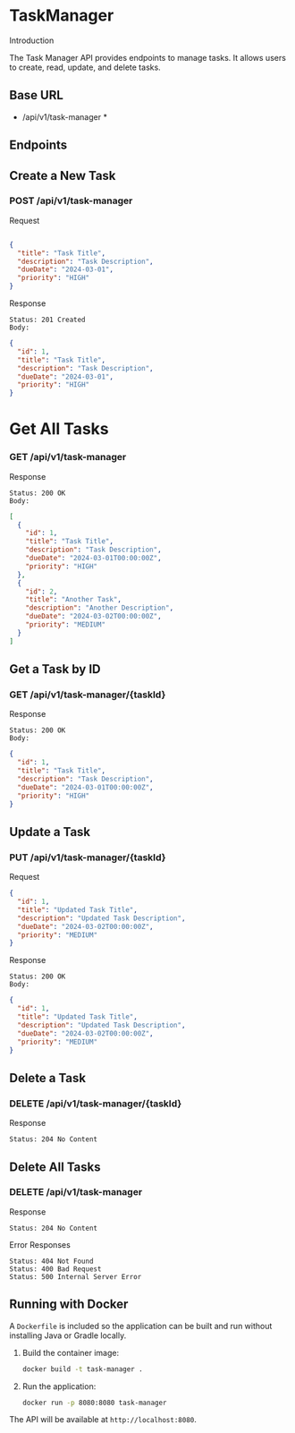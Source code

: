 # TaskManager
Introduction

The Task Manager API provides endpoints to manage tasks. It allows users to create, read, update, and delete tasks.
## Base URL
* /api/v1/task-manager *

## Endpoints

## Create a New Task

### POST /api/v1/task-manager
Request

```json

{
  "title": "Task Title",
  "description": "Task Description",
  "dueDate": "2024-03-01",
  "priority": "HIGH"
}
```
Response

    Status: 201 Created
    Body:

```json
{
  "id": 1,
  "title": "Task Title",
  "description": "Task Description",
  "dueDate": "2024-03-01",
  "priority": "HIGH"
}
```
# Get All Tasks

### GET /api/v1/task-manager

Response

    Status: 200 OK
    Body:

```json
[
  {
    "id": 1,
    "title": "Task Title",
    "description": "Task Description",
    "dueDate": "2024-03-01T00:00:00Z",
    "priority": "HIGH"
  },
  {
    "id": 2,
    "title": "Another Task",
    "description": "Another Description",
    "dueDate": "2024-03-02T00:00:00Z",
    "priority": "MEDIUM"
  }
]
```
## Get a Task by ID

### GET /api/v1/task-manager/{taskId}
Response

    Status: 200 OK
    Body:

```json
{
  "id": 1,
  "title": "Task Title",
  "description": "Task Description",
  "dueDate": "2024-03-01T00:00:00Z",
  "priority": "HIGH"
}
```
## Update a Task

### PUT /api/v1/task-manager/{taskId}
Request

```json
{
  "id": 1,
  "title": "Updated Task Title",
  "description": "Updated Task Description",
  "dueDate": "2024-03-02T00:00:00Z",
  "priority": "MEDIUM"
}
```
Response

    Status: 200 OK
    Body:

```json
{
  "id": 1,
  "title": "Updated Task Title",
  "description": "Updated Task Description",
  "dueDate": "2024-03-02T00:00:00Z",
  "priority": "MEDIUM"
}
```
## Delete a Task

### DELETE /api/v1/task-manager/{taskId}
Response

    Status: 204 No Content

## Delete All Tasks

### DELETE /api/v1/task-manager
Response

    Status: 204 No Content

Error Responses

    Status: 404 Not Found
    Status: 400 Bad Request
    Status: 500 Internal Server Error

## Running with Docker

A `Dockerfile` is included so the application can be built and run without installing Java or Gradle locally.

1. Build the container image:
   ```bash
   docker build -t task-manager .
   ```
2. Run the application:
   ```bash
   docker run -p 8080:8080 task-manager
   ```

The API will be available at `http://localhost:8080`.
